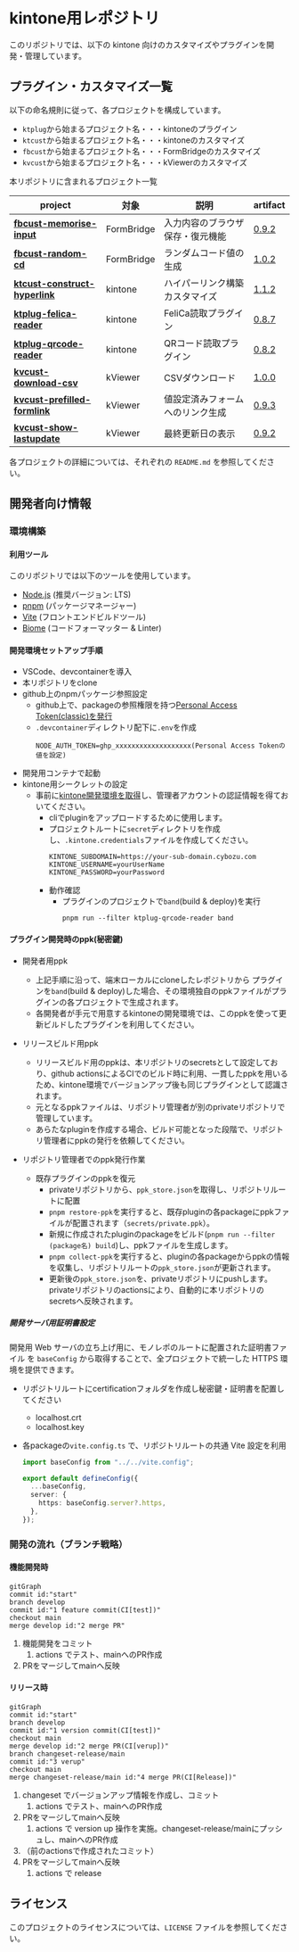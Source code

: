 # kintone用レポジトリ

このリポジトリでは、以下の kintone 向けのカスタマイズやプラグインを開発・管理しています。

## プラグイン・カスタマイズ一覧

以下の命名規則に従って、各プロジェクトを構成しています。
- `ktplug`から始まるプロジェクト名・・・kintoneのプラグイン
- `ktcust`から始まるプロジェクト名・・・kintoneのカスタマイズ
- `fbcust`から始まるプロジェクト名・・・FormBridgeのカスタマイズ
- `kvcust`から始まるプロジェクト名・・・kViewerのカスタマイズ

本リポジトリに含まれるプロジェクト一覧

| project | 対象 | 説明 | artifact |
| ------------------------------------------------------------------------- | ----------- | ------------------------ |----|
| [**fbcust-memorise-input**](https://github.com/ogrtk/best-kintone-plugins/tree/main/packages/fbcust-memorise-input) | FormBridge | 入力内容のブラウザ保存・復元機能 | [0.9.2](https://github.com/ogrtk/best-kintone-plugins/releases/tag/%40ogrtk%2Ffbcust-memorise-input%400.9.2)
| [**fbcust-random-cd**](https://github.com/ogrtk/best-kintone-plugins/tree/main/packages/fbcust-random-cd) | FormBridge | ランダムコード値の生成 | [1.0.2](https://github.com/ogrtk/best-kintone-plugins/releases/tag/%40ogrtk%2Ffbcust-random-cd%401.0.2)
| [**ktcust-construct-hyperlink**](https://github.com/ogrtk/best-kintone-plugins/tree/main/packages/ktcust-construct-hyperlink) | kintone | ハイパーリンク構築カスタマイズ | [1.1.2](https://github.com/ogrtk/best-kintone-plugins/releases/tag/%40ogrtk%2Fktcust-construct-hyperlink%401.1.2)
| [**ktplug-felica-reader**](https://github.com/ogrtk/best-kintone-plugins/tree/main/packages/ktplug-felica-reader) | kintone | FeliCa読取プラグイン | [0.8.7](https://github.com/ogrtk/best-kintone-plugins/releases/tag/%40ogrtk%2Fktplug-felica-reader%400.8.7)
| [**ktplug-qrcode-reader**](https://github.com/ogrtk/best-kintone-plugins/tree/main/packages/ktplug-qrcode-reader) | kintone | QRコード読取プラグイン | [0.8.2](https://github.com/ogrtk/best-kintone-plugins/releases/tag/%40ogrtk%2Fktplug-qrcode-reader%400.8.2)
| [**kvcust-download-csv**](https://github.com/ogrtk/best-kintone-plugins/tree/main/packages/kvcust-download-csv) | kViewer | CSVダウンロード | [1.0.0](https://github.com/ogrtk/best-kintone-plugins/releases/tag/%40ogrtk%2Fkvcust-download-csv%401.0.0)
| [**kvcust-prefilled-formlink**](https://github.com/ogrtk/best-kintone-plugins/tree/main/packages/kvcust-prefilled-formlink) | kViewer | 値設定済みフォームへのリンク生成 | [0.9.3](https://github.com/ogrtk/best-kintone-plugins/releases/tag/%40ogrtk%2Fkvcust-prefilled-formlink%400.9.3)
| [**kvcust-show-lastupdate**](https://github.com/ogrtk/best-kintone-plugins/tree/main/packages/kvcust-show-lastupdate) | kViewer | 最終更新日の表示 | [0.9.2](https://github.com/ogrtk/best-kintone-plugins/releases/tag/%40ogrtk%2Fkvcust-show-lastupdate%400.9.2)

各プロジェクトの詳細については、それぞれの `README.md` を参照してください。

## 開発者向け情報

### 環境構築

#### 利用ツール

このリポジトリでは以下のツールを使用しています。

- [Node.js](https://nodejs.org/) (推奨バージョン: LTS)
- [pnpm](https://pnpm.io/) (パッケージマネージャー)
- [Vite](https://vitejs.dev/) (フロントエンドビルドツール)
- [Biome](https://biomejs.dev/) (コードフォーマッター & Linter)

#### 開発環境セットアップ手順

- VSCode、devcontainerを導入
- 本リポジトリをclone
- github上のnpmパッケージ参照設定
  - github上で、packageの参照権限を持つ[Personal Access Token(classic)を発行](https://docs.github.com/en/authentication/keeping-your-account-and-data-secure/managing-your-personal-access-tokens#creating-a-personal-access-token-classic)
  - `.devcontainer`ディレクトリ配下に`.env`を作成
    ```text
    NODE_AUTH_TOKEN=ghp_xxxxxxxxxxxxxxxxxxx(Personal Access Tokenの値を設定)
    ```
- 開発用コンテナで起動
- kintone用シークレットの設定
  - 事前に[kintone開発環境を取得](https://cybozu.dev/ja/kintone/developer-license/)し、管理者アカウントの認証情報を得ておいてください。
    - cliでpluginをアップロードするために使用します。
    - プロジェクトルートに`secret`ディレクトリを作成し、`.kintone.credentials`ファイルを作成してください。
      ```text
      KINTONE_SUBDOMAIN=https://your-sub-domain.cybozu.com
      KINTONE_USERNAME=yourUserName
      KINTONE_PASSWORD=yourPassword
      ```
    - 動作確認
      - プラグインのプロジェクトで`band`(build & deploy)を実行
        ```shell
        pnpm run --filter ktplug-qrcode-reader band
        ```

#### プラグイン開発時のppk(秘密鍵)

- 開発者用ppk
  - 上記手順に沿って、端末ローカルにcloneしたレポジトリから プラグインを`band`(build & deploy)した場合、その環境独自のppkファイルがプラグインの各プロジェクトで生成されます。
  - 各開発者が手元で用意するkintoneの開発環境では、このppkを使って更新ビルドしたプラグインを利用してください。

- リリースビルド用ppk
  - リリースビルド用のppkは、本リポジトリのsecretsとして設定しており、github actionsによるCIでのビルド時に利用、一貫したppkを用いるため、kintone環境でバージョンアップ後も同じプラグインとして認識されます。
  - 元となるppkファイルは、リポジトリ管理者が別のprivateリポジトリで管理しています。
  - あらたなpluginを作成する場合、ビルド可能となった段階で、リポジトリ管理者にppkの発行を依頼してください。

- リポジトリ管理者でのppk発行作業
  - 既存プラグインのppkを復元
    - privateリポジトリから、`ppk_store.json`を取得し、リポジトリルートに配置
    - `pnpm restore-ppk`を実行すると、既存pluginの各packageにppkファイルが配置されます（`secrets/private.ppk`）。
    - 新規に作成されたpluginのpackageをビルド(`pnpm run --filter (package名) build`)し、ppkファイルを生成します。
    - `pnpm collect-ppk`を実行すると、pluginの各packageからppkの情報を収集し、リポジトリルートの`ppk_store.json`が更新されます。
    - 更新後の`ppk_store.json`を、privateリポジトリにpushします。privateリポジトリのactionsにより、自動的に本リポジトリのsecretsへ反映されます。

##### 開発サーバ用証明書設定

開発用 Web サーバの立ち上げ用に、モノレポのルートに配置された証明書ファイル を `baseConfig` から取得することで、全プロジェクトで統一した HTTPS 環境を提供できます。

- リポジトリルートにcertificationフォルダを作成し秘密鍵・証明書を配置してください
  - localhost.crt
  - localhost.key
- 各packageの`vite.config.ts` で、リポジトリルートの共通 Vite 設定を利用

  ```ts
  import baseConfig from "../../vite.config";

  export default defineConfig({
    ...baseConfig,
    server: {
      https: baseConfig.server?.https,
    },
  });
  ```


### 開発の流れ（ブランチ戦略） 

#### 機能開発時

```mermaid
gitGraph
commit id:"start"
branch develop
commit id:"1 feature commit(CI[test])"
checkout main
merge develop id:"2 merge PR"
```

1. 機能開発をコミット
   1. actions でテスト、mainへのPR作成  
1. PRをマージしてmainへ反映

#### リリース時
```mermaid
gitGraph
commit id:"start"
branch develop
commit id:"1 version commit(CI[test])"
checkout main
merge develop id:"2 merge PR(CI[verup])"
branch changeset-release/main
commit id:"3 verup"
checkout main
merge changeset-release/main id:"4 merge PR(CI[Release])"
```

1. changeset でバージョンアップ情報を作成し、コミット
   1. actions でテスト、mainへのPR作成  
1. PRをマージしてmainへ反映
   1. actions で version up 操作を実施。changeset-release/mainにプッシュし、mainへのPR作成
1. （前のactionsで作成されたコミット）
1. PRをマージしてmainへ反映
   1. actions で release


## ライセンス

このプロジェクトのライセンスについては、`LICENSE` ファイルを参照してください。

